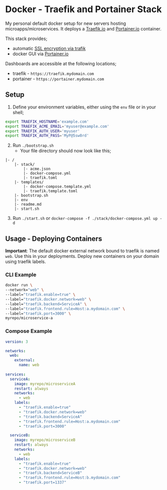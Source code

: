 # Docker - Traefik and Portainer Stack
My personal default docker setup for new servers hosting microapps/microservices. It deploys a [Traefik.io](https://traefik.io) and [Portainer.io](https://portainer.io) container.

This stack provides;
- automatic [SSL encryption via trafik](https://docs.traefik.io/user-guide/docker-and-lets-encrypt/)
- docker GUI via [Portainer.io](https://portainer.io)

Dashboards are accessible at the following locations;
- traefik - `https://traefik.mydomain.com`
- portainer -  `https://portainer.mydomain.com`


## Setup
1. Define your environment variables, either using the `env` file or in your shell;
```bash
export TRAEFIK_HOSTNAME='example.com'
export TRAEFIK_ACME_EMAIL='myuser@example.com'
export TRAEFIK_AUTH_USER='myuser'
export TRAEFIK_AUTH_PASS='MyP@5sw0rd'
```
2. Run `./bootstrap.sh`
   - Your file directory should now look like this;
```
|- /
    |- stack/
        |- acme.json
        |- docker-compose.yml
        |- traefik.toml
    |- templates/
        |- docker-compose.template.yml
        |- traefik.template.toml
    |- bootstrap.sh
    |- env
    |- readme.md
    |- start.sh
```
3. Run `./start.sh` or `docker-compose -f ./stack/docker-compose.yml up -d`

## Usage - Deploying Containers
**Important**: The default docker external network bound to traefik is named `web`. Use this in your deployments.
Deploy new containers on your domain using traefik labels.

### CLI Example
```bash
docker run \
--network="web" \
--label="traefik.enable=true" \
--label="traefik.docker.network=web" \
--label="traefik.backend=ServiceA" \
--label="traefik.frontend.rule=Host:a.mydomain.com" \
--label="traefik.port=3000" \
myrepo/microservice-a
```
### Compose Example
```yml
version: 3

networks:
  web:
    external:
      name: web
      
services:
  serviceA:
    image: myrepo/microserviceA
    restart: always
    networks:
      - web
    labels:
      - "traefik.enable=true"
      - "traefik.docker.network=web"
      - "traefik.backend=ServiceA"
      - "traefik.frontend.rule=Host:a.mydomain.com"
      - "traefik.port=3000"

  serviceB:
    image: myrepo/microserviceB
    restart: always
    networks:
      - web
    labels:
      - "traefik.enable=true"
      - "traefik.docker.network=web"
      - "traefik.backend=ServiceB"
      - "traefik.frontend.rule=Host:b.mydomain.com"
      - "traefik.port=1337"
```
